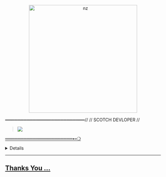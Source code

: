 <p align="center">

<img src="https://i.ibb.co/n0my5rj/Say-Scotch.jpg" alt="nz" width="350"/>

</p>
══════════════════════════//
// SCOTCH DEVLOPER //

> <a href="https://youtube.com/channel/UCKlJw6zViJ_hgTXBKv6sXgw"><img src="https://img.shields.io/badge/Tutorial-Video-ff0000?style=for-the-badge&logo=youtube&logoColor=ff000000&link=https://www.youtube.com/c/BOTINDO"
/><br>

</p>
══════════════════════⊷❍
</p>
<!-- Contact Owner -->

<b><details><summary>Contact</summary></b>

## ```Connect With Me```

<p align="center">


129

</p>

<a href="https://youtube.com/channel/UCKlJw6zViJ_hgTXBKv6sXgw"><img src="https://img.shields.io/badge/YT Scotch-ff0000?style=for-the-badge&logo=youtube&logoColor=ff000000&link=https://www.youtube.com/c/BOTINDO" /><br>

</p>

</details>

</details><hr>

## Thanks You ... ##


